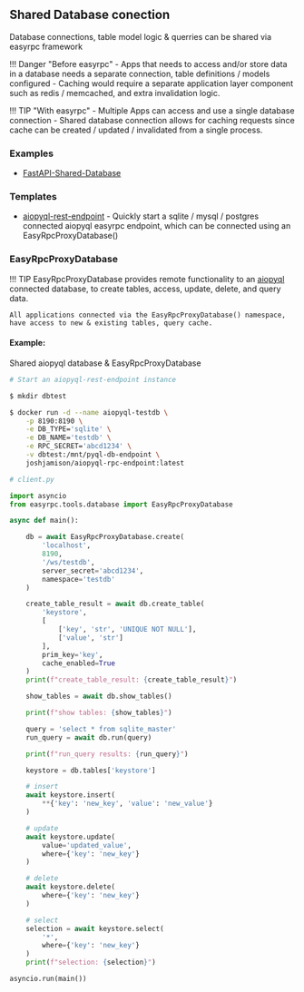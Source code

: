 ## Shared Database conection
Database connections, table model logic & querries can be shared via easyrpc framework

!!! Danger "Before easyrpc"
    - Apps that needs to access and/or store data in a database needs a separate connection, table definitions / models configured
    - Caching would require a separate application layer component such as redis / memcached, and extra invalidation logic. 

!!! TIP "With easyrpc"
    - Multiple Apps can access and use a single database connection 
    - Shared database connection allows for caching requests since cache can be created / updated / invalidated from a single process.

### Examples  
- [FastAPI-Shared-Database](https://github.com/codemation/easyrpc/tree/main/recipes/fastapi/shared_database)

### Templates
- [aiopyql-rest-endpoint](https://github.com/codemation/aiopyql-rpc-endpoint) - Quickly start a sqlite / mysql / postgres connected aiopyql easyrpc endpoint, which can be connected using an EasyRpcProxyDatabase()

### EasyRpcProxyDatabase
!!! TIP
    EasyRpcProxyDatabase provides remote functionality to an [aiopyql](https://github.com/codemation/aiopyql) connected database, to create tables, access, update, delete, and query data.    
    
    All applications connected via the EasyRpcProxyDatabase() namespace, have access to new & existing tables, query cache.

#### Example: 
Shared aiopyql database & EasyRpcProxyDatabase

```bash
# Start an aiopyql-rest-endpoint instance

$ mkdir dbtest

$ docker run -d --name aiopyql-testdb \
    -p 8190:8190 \
    -e DB_TYPE='sqlite' \
    -e DB_NAME='testdb' \
    -e RPC_SECRET='abcd1234' \
    -v dbtest:/mnt/pyql-db-endpoint \
    joshjamison/aiopyql-rpc-endpoint:latest
```

```python
# client.py

import asyncio
from easyrpc.tools.database import EasyRpcProxyDatabase

async def main():

    db = await EasyRpcProxyDatabase.create(
        'localhost', 
        8190, 
        '/ws/testdb', 
        server_secret='abcd1234',
        namespace='testdb'
    )

    create_table_result = await db.create_table(
        'keystore',
        [
            ['key', 'str', 'UNIQUE NOT NULL'],
            ['value', 'str']
        ],
        prim_key='key',
        cache_enabled=True
    )
    print(f"create_table_result: {create_table_result}")

    show_tables = await db.show_tables()

    print(f"show tables: {show_tables}")

    query = 'select * from sqlite_master'
    run_query = await db.run(query)

    print(f"run_query results: {run_query}")

    keystore = db.tables['keystore']

    # insert
    await keystore.insert(
        **{'key': 'new_key', 'value': 'new_value'}
    )

    # update
    await keystore.update(
        value='updated_value',
        where={'key': 'new_key'}
    )

    # delete
    await keystore.delete( 
        where={'key': 'new_key'}
    )

    # select
    selection = await keystore.select( 
        '*',
        where={'key': 'new_key'}
    )
    print(f"selection: {selection}")

asyncio.run(main())
```
